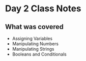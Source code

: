 # Day 2 Class Notes

## What was covered
- Assigning Variables
- Manipulating Numbers
- Manipulating Strings
- Booleans and Conditionals

